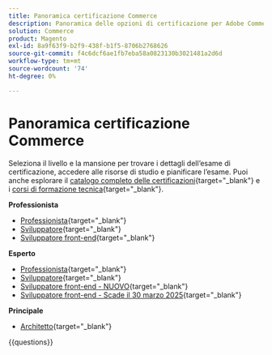 ```yaml
---
title: Panoramica certificazione Commerce
description: Panoramica delle opzioni di certificazione per Adobe Commerce
solution: Commerce
product: Magento
exl-id: 8a9f63f9-b2f9-438f-b1f5-8706b2768626
source-git-commit: f4c6dcf6ae1fb7eba58a0823130b3021481a2d6d
workflow-type: tm+mt
source-wordcount: '74'
ht-degree: 0%

---
```


# Panoramica certificazione Commerce

Seleziona il livello e la mansione per trovare i dettagli dell’esame di certificazione, accedere alle risorse di studio e pianificare l’esame. Puoi anche esplorare il [catalogo completo delle certificazioni](https://certification.adobe.com/certifications){target="_blank"} e i [corsi di formazione tecnica](https://certification.adobe.com/courses/?/courses){target="_blank"}.

**Professionista**

* [Professionista](https://certification.adobe.com/certification/business-practitioner-professional){target="_blank"} <!--AD0-E712-->
* [Sviluppatore](https://certification.adobe.com/certification/adobe-commerce-developer-professional-v2){target="_blank"} <!--AD0-E724-->
* [Sviluppatore front-end](https://certification.adobe.com/certification/front-end-developer-professional){target="_blank"} <!--AD0-E721-->

**Esperto**

* [Professionista](https://certification.adobe.com/certification/adobe-commerce-business-practitioner-expert){target="_blank"} <!--AD0-E708-->
* [Sviluppatore](https://certification.adobe.com/certification/adobe-commerce-developer-expert-v2){target="_blank"} <!--AD0-E716-->
* [Sviluppatore front-end - NUOVO](https://certification.adobe.com/certification/front-end-developer-expert-v2){target="_blank"} <!--AD0-E727-->
* [Sviluppatore front-end - Scade il 30 marzo 2025](https://certification.adobe.com/certification/front-end-developer-expert){target="_blank"} <!--AD0-E720-->

**Principale**

* [Architetto](https://certification.adobe.com/certification/commerce-architect-master){target="_blank"} <!--AD0-E722-->

{{questions}}

